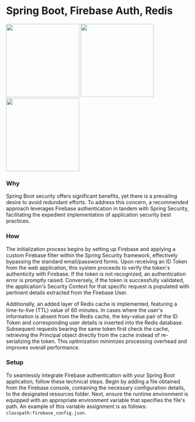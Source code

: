 # Spring Boot, Firebase Auth, Redis
<img src="https://cdn.jsdelivr.net/gh/devicons/devicon/icons/spring/spring-original.svg" width="200px"/>
<img src="https://cdn.jsdelivr.net/gh/devicons/devicon/icons/firebase/firebase-plain.svg" width="200"/>
<img src="https://cdn.jsdelivr.net/gh/devicons/devicon/icons/redis/redis-original.svg" width="200px"/>

### Why
Spring Boot security offers significant benefits, yet there is a prevailing desire to avoid redundant efforts. 
To address this concern, a recommended approach leverages Firebase authentication in tandem with Spring Security, 
facilitating the expedient implementation of application security best practices.
### How
The initialization process begins by setting up Firebase and applying a custom Firebase filter within the Spring Security framework, effectively bypassing the standard email/password forms. Upon receiving an ID Token from the web application, this system proceeds to verify the token's authenticity with Firebase. If the token is not recognized, an authentication error is promptly raised. Conversely, if the token is successfully validated, the application's Security Context for that specific request is populated with pertinent details extracted from the Firebase User.

Additionally, an added layer of Redis cache is implemented, featuring a time-to-live (TTL) value of 60 minutes. In cases where the user's information is absent from the Redis cache, the key-value pair of the ID Token and corresponding user details is inserted into the Redis database. Subsequent requests bearing the same token first check the cache, retrieving the Principal object directly from the cache instead of re-serializing the token. This optimization minimizes processing overhead and improves overall performance.

### Setup
To seamlessly integrate Firebase authentication with your Spring Boot application, follow these technical steps. Begin by adding a file obtained from the Firebase console, containing the necessary configuration details, to the designated resources folder. Next, ensure the runtime environment is equipped with an appropriate environment variable that specifies the file's path. An example of this variable assignment is as follows: `classpath:firebase_config.json`.